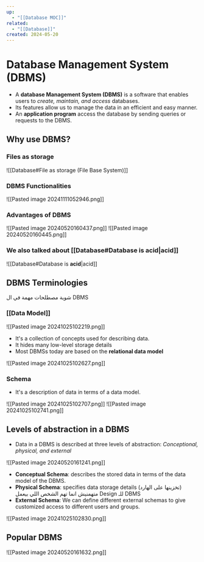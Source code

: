 ```yaml
---
up:
  - "[[Database MOC]]"
related:
  - "[[Database]]"
created: 2024-05-20
---
```

# Database Management System (DBMS)
- A __database Management System (DBMS)__ is a software that enables users to _create, maintain, and access_ databases.
- Its features allow us to manage the data in an efficient and easy manner.
- An __application program__ access the database by sending queries or requests to the DBMS.
## Why use DBMS?
### Files as storage
![[Database#File as storage (File Base System)]]

### DBMS  Functionalities
![[Pasted image 20241111052946.png]]
### Advantages of DBMS
![[Pasted image 20240520160437.png]]
![[Pasted image 20240520160445.png]]
### We also talked about [[Database#Database is __acid__|acid]]
![[Database#Database is __acid__|acid]]
## DBMS Terminologies
شوية مصطلحات مهمة في ال DBMS
### [[Data Model]]
![[Pasted image 20241025102219.png]]
- It's a collection of concepts used for describing data.
- It hides many low-level storage details
- Most DBMSs today are based on the __relational data model__

![[Pasted image 20241025102627.png]]
### Schema
- It's a description of data in terms of a data model.

![[Pasted image 20241025102707.png]]
![[Pasted image 20241025102741.png]]
## Levels of abstraction in a DBMS
- Data in a DBMS is described at three levels of abstraction: _Conceptional, physical, and external_

![[Pasted image 20240520161241.png]]
- __Conceptual Schema__: describes the stored data in terms of the data model of the DBMS.
- __Physical Schema__: specifies data storage details (تخزينها على الهارد)
  متهمنيش انما تهم الشخص اللي بيعمل Design للـ DBMS
- __External Schema__: We can define different external schemas to give customized access to different users and groups.

![[Pasted image 20241025102830.png]]
## Popular DBMS

![[Pasted image 20240520161632.png]]